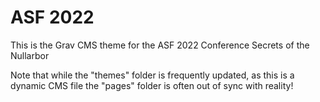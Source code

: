 ASF 2022
========

This is the Grav CMS theme for the ASF 2022 Conference Secrets of the Nullarbor

Note that while the "themes" folder is frequently updated, as this is a dynamic CMS file the "pages" folder is often out of sync with reality!
